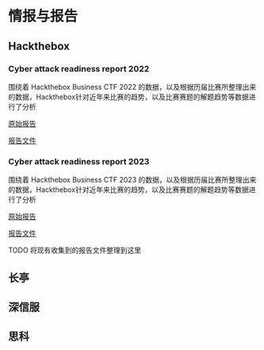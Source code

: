 # 情报与报告

## Hackthebox

### Cyber attack readiness report 2022

围绕着 Hackthebox Business CTF 2022 的数据，以及根据历届比赛所整理出来的数据，Hackthebox针对近年来比赛的趋势，以及比赛赛题的解题趋势等数据进行了分析

[原始报告](https://resources.hackthebox.com/cyber-attack-readiness-report)

[报告文件](./Hackthebox/../HTB_BusinessCTF22_report.pdf)

### Cyber attack readiness report 2023

围绕着 Hackthebox Business CTF 2023 的数据，以及根据历届比赛所整理出来的数据，Hackthebox针对近年来比赛的趋势，以及比赛赛题的解题趋势等数据进行了分析

[原始报告](https://resources.hackthebox.com/cyber-attack-readiness-report-2023)

[报告文件](./Hackthebox/../HTB_BusinessCTF23_report.pdf)

TODO 将现有收集到的报告文件整理到这里

## 长亭

## 深信服

## 思科